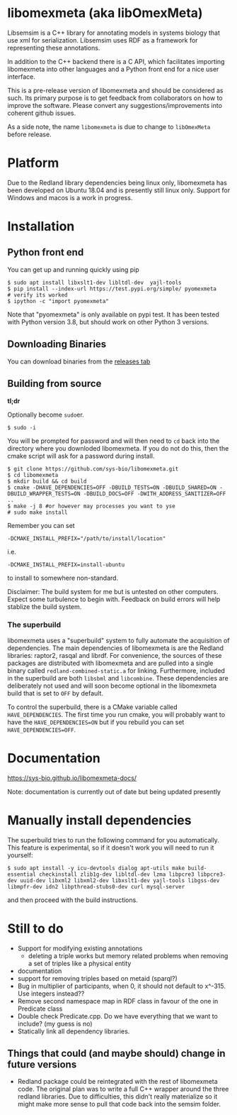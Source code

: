# libomexmeta (aka libOmexMeta)
Libsemsim is a C++ library for annotating models in systems biology that 
use xml for serialization. Libsemsim uses RDF as a framework for
representing these annotations. 

In addition to the C++ backend there is a C API, which facilitates importing libomexmeta into other languages and a Python front end for a nice user interface. 

This is a pre-release version of libomexmeta and should be considered as such. 
Its primary purpose is to get feedback from collaborators on how to 
improve the software. Please convert any suggestions/improvements into coherent github issues. 

As a side note, the name `libomexmeta` is due to change to `libOmexMeta` before release. 

# Platform
Due to the Redland library dependencies being linux only, libomexmeta has been 
developed on Ubuntu 18.04 and is presently still linux only. Support for Windows 
and macos is a work in progress. 

# Installation
## Python front end
You can get up and running quickly using pip

    $ sudo apt install libxslt1-dev libltdl-dev  yajl-tools
    $ pip install --index-url https://test.pypi.org/simple/ pyomexmeta
    # verify its worked
    $ ipython -c "import pyomexmeta"

Note that "pyomexmeta" is only available on pypi test. It has been tested with Python
version 3.8, but should work on other Python 3 versions. 

## Downloading Binaries
You can download binaries from the [releases tab](https://github.com/sys-bio/libomexmeta/releases/tag/v0.0.2)

## Building from source
**tl;dr**

Optionally become `sudo`er.
```
$ sudo -i
```
You will be prompted for password and will then need to `cd` back into the directory
where you downloded libomexmeta. If you do not do this, then the cmake 
script will ask for a password during install. 

```
$ git clone https://github.com/sys-bio/libomexmeta.git
$ cd libomexmeta
$ mkdir build && cd build
$ cmake -DHAVE_DEPENDENCIES=OFF -DBUILD_TESTS=ON -DBUILD_SHARED=ON -DBUILD_WRAPPER_TESTS=ON -DBUILD_DOCS=OFF -DWITH_ADDRESS_SANITIZER=OFF ..
$ make -j 8 #or however may processes you want to yse
# sudo make install
```

Remember you can set
```
-DCMAKE_INSTALL_PREFIX="/path/to/install/location"  
```
i.e. 
```
-DCMAKE_INSTALL_PREFIX=install-ubuntu  
```
to install to somewhere non-standard. 

Disclaimer: The build system for me but is untested on other computers. Expect some turbulence 
to begin with. Feedback on build errors will help stablize the build system. 

### The superbuild
libomexmeta uses a "superbuild" system to fully automate the acquisition of dependencies. The main dependencies of 
libomexmeta is are the Redland libraries: raptor2, rasqal and librdf. For convenience, the sources of these packages 
are distributed with libomexmeta and are pulled into a single binary called `redland-combined-static.a` for linking. Furthermore, 
included in the superbuild are both `libsbml` and `libcombine`. These dependencies are deliberately not 
used and will soon become optional in the libomexmeta build that is set to `OFF` by default.  

To control the superbuild, there is a CMake variable called `HAVE_DEPENDENCIES`. 
The first time you run cmake, you will probably want to have the `HAVE_DEPENDENCIES=ON` 
but if you rebuild you can set `HAVE_DEPENDENCIES=OFF`. 

# Documentation

https://sys-bio.github.io/libomexmeta-docs/

Note: documentation is currently out of date but being updated presently 

# Manually install dependencies
The superbuild tries to run the following command for you automatically. This 
feature is experimental, so if it doesn't work you will need to run it yourself: 

```
$ sudo apt install -y icu-devtools dialog apt-utils make build-essential checkinstall zlib1g-dev libltdl-dev lzma libpcre3 libpcre3-dev uuid-dev libxml2 libxml2-dev libxslt1-dev yajl-tools libgss-dev libmpfr-dev idn2 libpthread-stubs0-dev curl mysql-server
```
and then proceed with the build instructions. 

# Still to do
- Support for modifying existing annotations 
    - deleting a triple works but memory related problems when
      removing a set of triples like a physical entity
- documentation
- support for removing triples based on metaid (sparql?)
- Bug in multiplier of participants, when 0, it should not default to x^-315. Use integers instead??
- Remove second namespace map in RDF class in favour of the one in Predicate class
- Double check Predicate.cpp. Do we have everything that we want to include? (my guess is no)
- Statically link all dependency libraries. 


Things that could (and maybe should) change in future versions
--------------------------------------------------------------
- Redland package could be reintegrated with the rest of libomexmeta code. 
  The original plan was to write a full C++ wrapper around the three redland libraries. 
  Due to difficulties, this didn't really materialize so it might make more sense to 
  pull that code back into the semsim folder. 